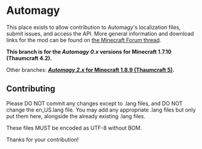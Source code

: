 Automagy
========

This place exists to allow contribution to Automagy's localization files, submit issues, and access the API. More general information and download links for the mod can be found on [the Minecraft Forum thread](http://www.minecraftforum.net/forums/mapping-and-modding/minecraft-mods/wip-mods/2125369-tc4-5-addon-automagy-automation-and-logistics-v2).

**This branch is for the _Automagy 0.x_ versions for Minecraft 1.7.10 (Thaumcraft 4.2).**

Other branches: **[_Automagy 2.x_ for Minecraft 1.8.9 (Thaumcraft 5)](https://github.com/Tuhljin/Automagy/tree/1.8.9).**

## Contributing

Please DO NOT commit any changes except to .lang files, and DO NOT change the en_US.lang file. You may add any appropriate .lang files but only put them here, alongside the already existing .lang files.

These files MUST be encoded as UTF-8 without BOM.

Thanks for your contribution!
